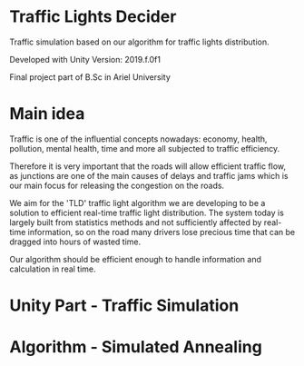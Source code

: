 # Traffic Lights Decider

Traffic simulation based on our algorithm for traffic lights distribution.

Developed with Unity Version: 2019.f.0f1

Final project part of B.Sc in Ariel University

# Main idea

Traffic is one of the influential concepts nowadays: economy, health, pollution, mental health, time and more all subjected to traffic efficiency.

Therefore it is very important that the roads will allow efficient traffic flow, as junctions are one of the main causes of delays and traffic jams which is our main focus for releasing the congestion on the roads.

We aim for the 'TLD' traffic light algorithm we are developing to be a solution to efficient real-time traffic light distribution. The system today is largely built from statistics methods and not sufficiently affected by real-time information, so on the road many drivers lose precious time that can be dragged into hours of wasted time.

Our algorithm should be efficient enough to handle information and calculation in real time.


# Unity Part - Traffic Simulation

# Algorithm - Simulated Annealing

